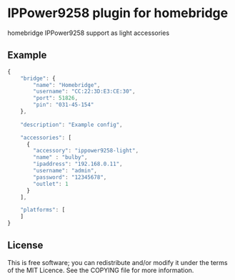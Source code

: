 
# IPPower9258 plugin for homebridge

homebridge IPPower9258 support as light accessories


## Example

```javascript
{
    "bridge": {
        "name": "Homebridge",
        "username": "CC:22:3D:E3:CE:30",
        "port": 51826,
        "pin": "031-45-154"
    },
    
    "description": "Example config",

    "accessories": [
      {
        "accessory": "ippower9258-light",
        "name" : "bulby",
        "ipaddress": "192.168.0.11",
        "username": "admin",
        "password": "12345678",
        "outlet": 1
      }
    ],

    "platforms": [
    ]
}
```


## License

This is free software; you can redistribute and/or modify it under the terms of the MIT Licence. See the COPYING file for more information.

